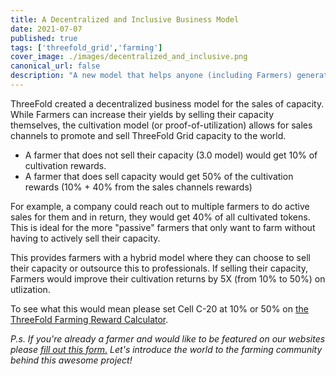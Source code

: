 ```yaml
---
title: A Decentralized and Inclusive Business Model
date: 2021-07-07
published: true
tags: ['threefold_grid','farming']
cover_image: ./images/decentralized_and_inclusive.png
canonical_url: false
description: "A new model that helps anyone (including Farmers) generate income by selling capacity."
---
```


ThreeFold created a decentralized business model for the sales of capacity. While Farmers can increase their yields by selling their capacity themselves, the cultivation model (or proof-of-utilization) allows for sales channels to promote and sell ThreeFold Grid capacity to the world.  

- A farmer that does not sell their capacity (3.0 model) would get 10% of cultivation rewards.
- A farmer that does sell capacity would get 50% of the cultivation rewards (10% + 40% from the sales channels rewards)

For example, a company could reach out to multiple farmers to do active sales for them and in return, they would get 40% of all cultivated tokens. This is ideal for the more "passive" farmers that only want to farm without having to actively sell their capacity.

This provides farmers with a hybrid model where they can choose to sell their capacity or outsource this to professionals. If selling their capacity, Farmers would improve their cultivation returns by 5X (from 10% to 50%) on utlization. 

To see what this would mean please set Cell C-20 at 10% or 50% on [the ThreeFold Farming Reward Calculator](https://wiki.threefold.io/#/threefold__farming_calculator).

_P.s. If you're already a farmer and would like to be featured on our websites please [fill out this form.](https://forms.gle/cW6uFUhkohSw81KT6) Let's introduce the world to the farming community behind this awesome project!_
